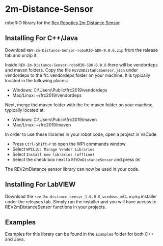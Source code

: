 # 2m-Distance-Sensor
roboRIO library for the [Rev Robotics 2m Distance Sensor](http://www.revrobotics.com/rev-31-1505/)

## Installing For C++/Java 
Download `REV-2m-Distance-Sensor-roboRIO-SDK-0.0.6.zip` from the release tab and unzip it.

Inside `REV-2m-Distance-Sensor-roboRIO-SDK-0.0.6` there will be vendordeps and maven folders. Copy the file `REV2mDistanceSensor.json` under vendordeps to the frc vendordeps folder on your machine. It is typically located in the following places:
* Windows: C:\Users\Public\frc2019\vendordeps
* Mac/Linux: ~/frc2019/vendordeps

Next, merge the maven folder with the frc maven folder on your machine, typically located at:
* Windows: C:\Users\Public\frc2019\maven
* Mac/Linux: ~/frc2019/maven

In order to use these libraries in your robot code, open a project in VsCode. 
* Press `Ctrl-Shift-P` to open the WPI commands window.
* Select `WPILib: Manage Vendor Libraries`
* Select `Install new libraries (offline)`
* Select the check box next to `REV2mDistanceSensor` and press `OK`

The REV2mDistance sensor library can now be used in your code.

## Installing For LabVIEW
Download the `rev-2m-distance-sensor_1.0.0-0_windows_x64.nipkg` installer under the releases tab. Simply run the installer and you will have access to REV2mDistanceSensor functions in your projects.

## Examples
Examples for this library can be found in the `Examples` folder for both C++ and Java.
